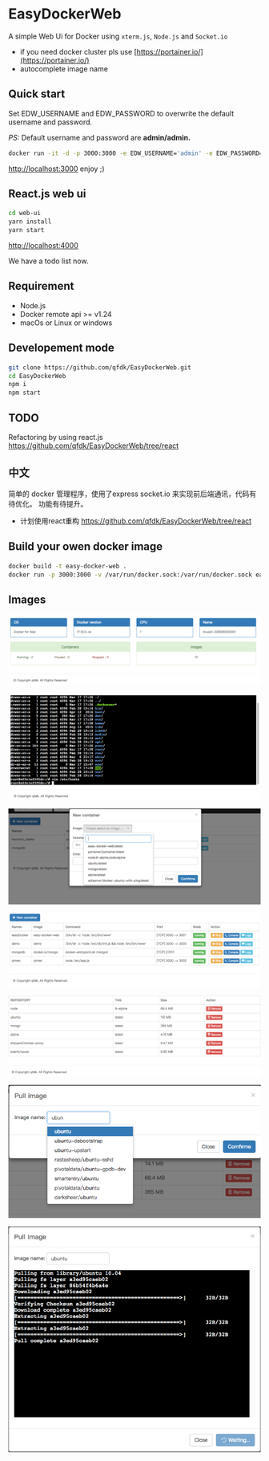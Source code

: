 # EasyDockerWeb

A simple Web Ui for Docker using `xterm.js`, `Node.js` and `Socket.io`

- if you need docker cluster pls use [https://portainer.io/](https://portainer.io/)
- autocomplete image name

## Quick start

Set EDW_USERNAME and EDW_PASSWORD to overwrite the default username and password.

*PS:* Default username and password are **admin/admin.**

```bash
docker run -it -d -p 3000:3000 -e EDW_USERNAME='admin' -e EDW_PASSWORD='admin' -v /var/run/docker.sock:/var/run/docker.sock qfdk/easydockerweb
```

[http://localhost:3000](http://localhost:3000) enjoy ;)

## React.js web ui

```bash
cd web-ui
yarn install
yarn start
```
[http://localhost:4000](http://localhost:4000)

We have a todo list now.

## Requirement

- Node.js
- Docker remote api >= v1.24
- macOs or Linux or windows

## Developement mode

```bash
git clone https://github.com/qfdk/EasyDockerWeb.git
cd EasyDockerWeb
npm i 
npm start
```

## TODO

Refactoring by using react.js https://github.com/qfdk/EasyDockerWeb/tree/react

## 中文

简单的 docker 管理程序，使用了express socket.io 来实现前后端通讯，代码有待优化。
功能有待提升。

- 计划使用react重构 https://github.com/qfdk/EasyDockerWeb/tree/react

## Build your owen docker image

```bash
docker build -t easy-docker-web .
docker run -p 3000:3000 -v /var/run/docker.sock:/var/run/docker.sock easy-docker-web
```
## Images

![overview](./images/overview.png)

![terminal](./images/terminal.png)

![newContainer](./images/newContainer.png)

![containers](./images/containers.png)

![images](./images/images.png)

![pull](./images/pull.png)

![pull2](./images/pull2.png)
